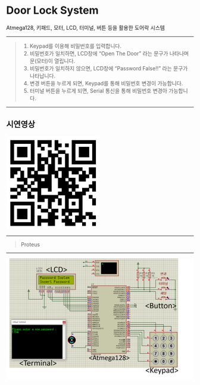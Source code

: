 # Door Lock System 

Atmega128, 키패드, 모터, LCD, 터미널, 버튼 등을 활용한 도어락 시스템

****
> 1. Keypad를 이용해 비밀번호를 입력합니다.
> 2. 비밀번호가 일치하면, LCD창에 “Open The Door” 라는 문구가 나타나며 문(모터)이 열립니다.
> 3. 비밀번호가 일치하지 않으면, LCD창에 “Password False!!” 라는 문구가 나타납니다.
> 4. 변경 버튼을 누르게 되면, Keypad를 통해 비밀번호 변경이 가능합니다.
> 5. 터미널 버튼을 누르게 되면, Serial 통신을 통해 비밀번호 변경아 가능합니다.
****


## 시연영상

![QR](/readmeFile/DoorLock_QRCode.png)

****
> Proteus
****
![Proteus](/readmeFile/DoorLock_Main.png) 







